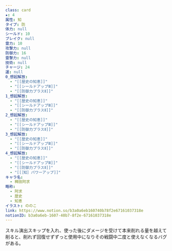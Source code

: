 ```yaml
---
class: card
★: 4
属性: 知
タイプ: 防
体力: null
シールド: 10
ブレイク: null
霊力: 10
攻撃力: null
防御力: 16
霊撃力: null
技術: null
チャージ: 24
運: null
0_想起解放:
  - "[[歴史の知恵]]"
  - "[[シールドアップⅢ]]"
  - "[[防御力プラスⅡ]]"
1_想起解放:
  - "[[歴史の知恵]]"
  - "[[シールドアップⅢ]]"
  - "[[防御力プラスⅡ]]"
2_想起解放:
  - "[[歴史の知恵]]"
  - "[[シールドアップⅢ]]"
  - "[[防御力プラスⅡ]]"
3_想起解放:
  - "[[歴史の知恵]]"
  - "[[シールドアップⅢ]]"
  - "[[防御力プラスⅡ]]"
4_想起解放:
  - "[[歴史の知恵]]"
  - "[[シールドアップⅢ]]"
  - "[[防御力プラスⅡ]]"
  - "[[［知］パワーアップ]]"
キャラ名:
  - 稗田阿求
略称:
  - 阿求
  - 歴史
  - 知恵
イラスト: ののこ
link: https://www.notion.so/b3a0a6eb160740b78f2e67161037318e
notionID: b3a0a6eb-1607-40b7-8f2e-67161037318e
---
```

スキル演出スキップを入れ、使った後にダメージを受けて本来削れる量を越えて削ると、削れず回復せずずっと使用中になりその戦闘中二度と使えなくなるバグがある。